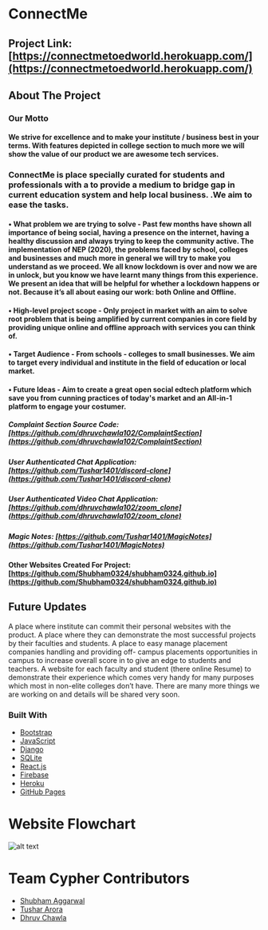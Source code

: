 # ConnectMe

## Project Link: [https://connectmetoedworld.herokuapp.com/](https://connectmetoedworld.herokuapp.com/)

## About The Project

### Our Motto

#### We strive for excellence and to make your institute / business best in your terms. With features depicted in college section to much more we will show the value of  our product we are awesome tech services.

### ConnectMe is place specially curated for students and professionals with a to provide a medium to bridge gap in current education system and help local business. .We aim to ease the tasks.

#### • What problem we are trying to solve - Past few months have shown all importance of being social, having a presence on the internet, having a healthy discussion and always trying to keep the community active. The implementation of NEP (2020), the problems faced by school, colleges and businesses and much more in general we will try to make you understand as we proceed. We all know lockdown is over and now we are in unlock, but you know we have learnt many things from this experience. We present an idea that will be helpful for whether a lockdown happens or not. Because it’s all about easing our work: both Online and Offline.
#### • High-level project scope - Only project in market with an aim to solve root problem that is being amplified by current companies in core field by providing unique online and offline approach with services you can think of.
#### • Target Audience - From schools - colleges to small businesses. We aim to target every individual and institute in the field of education or local market.
#### • Future Ideas - Aim to create a great open social edtech platform which save you from cunning practices of today's market and an All-in-1 platform to engage your costumer.

##### Complaint Section Source Code: [https://github.com/dhruvchawla102/ComplaintSection](https://github.com/dhruvchawla102/ComplaintSection)

##### User Authenticated Chat Application: [https://github.com/Tushar1401/discord-clone](https://github.com/Tushar1401/discord-clone)

##### User Authenticated Video Chat Application: [https://github.com/dhruvchawla102/zoom_clone](https://github.com/dhruvchawla102/zoom_clone)

##### Magic Notes: [https://github.com/Tushar1401/MagicNotes](https://github.com/Tushar1401/MagicNotes)

#### Other Websites Created For Project: [https://github.com/Shubham0324/shubham0324.github.io](https://github.com/Shubham0324/shubham0324.github.io)

## Future Updates

A place where institute can commit their personal websites with the product. A place where they can demonstrate the most successful projects by their faculties and students. A place to easy manage placement companies handling and providing off- campus placements opportunities in campus to increase overall score in to give an edge to students and teachers.
A website for each faculty and student (there online Resume) to demonstrate their experience which comes very handy for many purposes which most in non-elite colleges don’t have.
There are many more things we are working on and details will be shared very soon.

### Built With
* [Bootstrap](https://getbootstrap.com/)
* [JavaScript](https://developer.mozilla.org/en-US/docs/Web/JavaScript) 
* [Django](https://docs.djangoproject.com/en/3.1/)
* [SQLite](https://sqlite.org/docs.html)
* [React.js](https://reactjs.org/docs/getting-started.html)
* [Firebase](https://firebase.google.com/docs)
* [Heroku](https://devcenter.heroku.com/categories/reference)
* [GitHub Pages](https://docs.github.com/en/free-pro-team@latest/github/working-with-github-pages)

# Website Flowchart
![alt text](https://cdn.discordapp.com/attachments/745174933713322057/773594565692227704/ConnectMe.png)

# Team Cypher Contributors

* [Shubham Aggarwal](https://github.com/Shubham0324)
* [Tushar Arora](https://github.com/Tushar1401)
* [Dhruv Chawla](https://github.com/dhruvchawla102)

